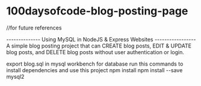 # 100daysofcode-blog-posting-page
//for future references

-------------- Using MySQL in NodeJS & Express Websites -----------------
A simple blog posting project that can CREATE blog posts, EDIT & UPDATE blog posts, and DELETE blog posts without user authentication or login.

export blog.sql in mysql workbench for database
run this commands to install dependencies and use this project
npm install 
npm install --save mysql2
